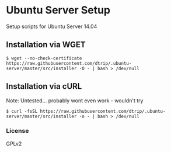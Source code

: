 # Ubuntu Server Setup

Setup scripts for Ubuntu Server 14.04

## Installation via WGET
```
$ wget --no-check-certificate https://raw.githubusercontent.com/dtrip/.ubuntu-server/master/src/installer -O - | bash > /dev/null
```

## Installation via cURL
Note: Untested... probably wont even work - wouldn't try
```
$ curl -fsSL https://raw.githubusercontent.com/dtrip/.ubuntu-server/master/src/installer -o - | bash > /dev/null
```

### License
GPLv2
